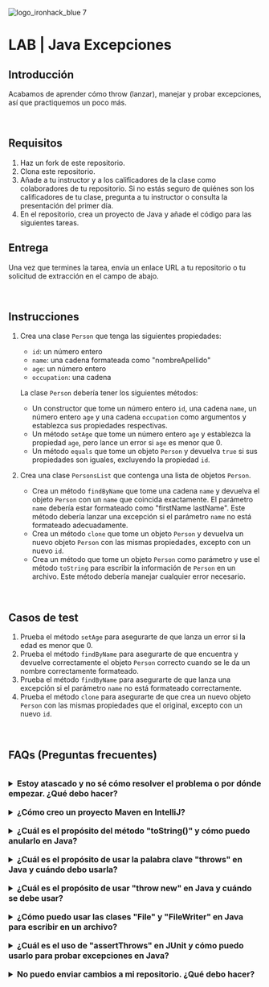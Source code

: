 
![logo_ironhack_blue 7](https://user-images.githubusercontent.com/23629340/40541063-a07a0a8a-601a-11e8-91b5-2f13e4e6b441.png)

# LAB | Java Excepciones

## Introducción

Acabamos de aprender cómo throw (lanzar), manejar y probar excepciones, así que practiquemos un poco más.

<br>

## Requisitos

1. Haz un fork de este repositorio.
2. Clona este repositorio.
3. Añade a tu instructor y a los calificadores de la clase como colaboradores de tu repositorio. Si no estás seguro de quiénes son los calificadores de tu clase, pregunta a tu instructor o consulta la presentación del primer día.
4. En el repositorio, crea un proyecto de Java y añade el código para las siguientes tareas.

## Entrega

Una vez que termines la tarea, envía un enlace URL a tu repositorio o tu solicitud de extracción en el campo de abajo.

<br>

## Instrucciones

1. Crea una clase `Person` que tenga las siguientes propiedades:
   - `id`: un número entero
   - `name`: una cadena formateada como "nombreApellido"
   - `age`: un número entero
   - `occupation`: una cadena

   La clase `Person` debería tener los siguientes métodos:
   - Un constructor que tome un número entero `id`, una cadena `name`, un número entero `age` y una cadena `occupation` como argumentos y establezca sus propiedades respectivas.
   - Un método `setAge` que tome un número entero `age` y establezca la propiedad `age`, pero lance un error si `age` es menor que 0.
   - Un método `equals` que tome un objeto `Person` y devuelva `true` si sus propiedades son iguales, excluyendo la propiedad `id`.
   
2. Crea una clase `PersonsList` que contenga una lista de objetos `Person`.
   - Crea un método `findByName` que tome una cadena `name` y devuelva el objeto `Person` con un `name` que coincida exactamente. El parámetro `name` debería estar formateado como "firstName lastName". Este método debería lanzar una excepción si el parámetro `name` no está formateado adecuadamente.
   - Crea un método `clone` que tome un objeto `Person` y devuelva un nuevo objeto `Person` con las mismas propiedades, excepto con un nuevo `id`.
   - Crea un método que tome un objeto `Person` como parámetro y use el método `toString` para escribir la información de `Person` en un archivo. Este método debería manejar cualquier error necesario.

  <br>

## Casos de test

1. Prueba el método `setAge` para asegurarte de que lanza un error si la edad es menor que 0.
2. Prueba el método `findByName` para asegurarte de que encuentra y devuelve correctamente el objeto `Person` correcto cuando se le da un nombre correctamente formateado.
3. Prueba el método `findByName` para asegurarte de que lanza una excepción si el parámetro `name` no está formateado correctamente.
4. Prueba el método `clone` para asegurarte de que crea un nuevo objeto `Person` con las mismas propiedades que el original, excepto con un nuevo `id`.

<br>

## FAQs (Preguntas frecuentes)

<br>

<details>
  <summary style="font-size: 16px; cursor: pointer; outline: none; font-weight: bold;">Estoy atascado y no sé cómo resolver el problema o por dónde empezar. ¿Qué debo hacer?</summary>

  <!-- ✅ -->

  Si estás atascado en tu código y no sabes cómo resolver el problema o por dónde empezar, debes dar un paso atrás y tratar de formular una pregunta clara y directa sobre el problema específico que enfrentas. El proceso que seguirás al tratar de definir esta pregunta te ayudará a limitar el problema y a encontrar soluciones potenciales.

  Por ejemplo, ¿estás enfrentando un problema porque no entiendes el concepto o estás recibiendo un mensaje de error que no sabes cómo arreglar? Por lo general, es útil intentar formular el problema de la manera más clara posible, incluyendo cualquier mensaje de error que estés recibiendo. Esto puede ayudarte a comunicar el problema a otras personas y, potencialmente, a obtener ayuda de tus compañeros o recursos en línea.

  Una vez que tengas una comprensión clara del problema, deberías poder comenzar a trabajar hacia la solución.

</details>

<br>

<details>
  <summary style="font-size: 16px; cursor: pointer; outline: none; font-weight: bold;">¿Cómo creo un proyecto Maven en IntelliJ?</summary>

  <!-- ✅ -->

  Para crear un proyecto Maven en IntelliJ, puedes seguir estos pasos:

   1. Abre IntelliJ IDEA y haz clic en el botón "Create New Project".
   2. En el diálogo "New Project", selecciona "Maven" como el sistema de compilación.
   3. Especifica el nombre del proyecto.
   4. En la sección "Project Location", especifica una ubicación donde quieres guardar tu proyecto.
   5. Selecciona la casilla de verificación "Create Git repository" para inicializar el repositorio git al crear el proyecto.
   6. Haz clic en el botón "Create" para crear el proyecto Maven.

</details>

<br>

<details>
  <summary style="font-size: 16px; cursor: pointer; outline: none; font-weight: bold;">¿Cuál es el propósito del método "toString()" y cómo puedo anularlo en Java?</summary>

  <!-- ✅ -->

  El método `toString()` en Java es un método que se llama automáticamente cuando se pasa un objeto como una cadena. El propósito de este método es devolver una representación en cadena de un objeto. Por defecto, el método `toString()` devuelve el nombre de la clase del objeto y su dirección de memoria.

  Es una buena práctica anular el método `toString()` en tus propias clases para proporcionar una representación en cadena significativa de tus objetos. Esto puede ser útil para fines de depuración y registro.

  Aquí hay un ejemplo de cómo anular el método `toString()` en Java:

  ```java
  class Circle {
      int x, y;
      int radius;

      public String toString() {
          return "Circle [x=" + x + ", y=" + y + ", radius=" + radius + "]";
      }
  }
  ```

  En este ejemplo, la clase `Circle` anula el método `toString()` para devolver una representación en cadena del objeto `Circle`. Cuando se pasa un objeto de la clase `Circle` como una cadena, esta implementación personalizada de `toString()` se llamará y devolverá la representación en cadena deseada.

  Es importante tener en cuenta que el método `toString()` debe devolver una representación en cadena concisa y legible por humanos del objeto, ya que se utiliza comúnmente para fines de depuración y registro.

</details>

<br>

<details>
  <summary style="font-size: 16px; cursor: pointer; outline: none; font-weight: bold;">¿Cuál es el propósito de usar la palabra clave "throws" en Java y cuándo debo usarla?</summary>

  <!-- ✅ -->

  La palabra clave `throws` en Java se utiliza para declarar que un método puede lanzar una excepción. El propósito de usar la palabra clave `throws` es indicar que una excepción puede ser lanzada y requiere que el método llamante maneje la excepción. Si un método declara que lanza una excepción, el método llamante debe manejar la excepción usando un bloque try-catch o declarar que también lanza la misma excepción.

  Aquí hay un ejemplo de cómo puedes usar la palabra clave `throws` en un método:

  ```java
  public void readFile(String fileName) throws FileNotFoundException {
      File file = new File(fileName);
      Scanner scanner = new Scanner(file);
      // code to read the file
      scanner.close();
  }
  ```

  En este ejemplo, el método `readFile()` declara que lanza una `FileNotFoundException`. Si el archivo especificado en el argumento `fileName` no existe, se lanzará una `FileNotFoundException` y el método llamante debe manejarla.

  Debes usar la palabra clave `throws` cuando un método puede potencialmente lanzar una excepción que no puede manejar por sí mismo. En estos casos, es responsabilidad del método llamante manejar la excepción. El uso de la palabra clave `throws` permite un manejo adecuado de errores y previene que el código se bloquee debido a excepciones no manejadas.

</details>

<br>

<details>
  <summary style="font-size: 16px; cursor: pointer; outline: none; font-weight: bold;">¿Cuál es el propósito de usar "throw new" en Java y cuándo se debe usar?</summary>

  <!-- ✅ -->

  La palabra clave `throw new` en Java se usa para lanzar una excepción personalizada. El propósito de usar la palabra clave `throw new` es para levantar una excepción en el código y detener la ejecución del programa. Esto es útil en los casos en que el código encuentra una condición excepcional que no se puede manejar dentro del método y requiere que el método llamante maneje la excepción.

  Aquí hay un ejemplo de cómo se puede usar la palabra clave `throw new` en un método:

  ```java
  public void divide(int a, int b) throws ArithmeticException {
      if (b == 0) {
          throw new ArithmeticException("Cannot divide by zero");
      }
      int result = a / b;
      System.out.println("Result: " + result);
  }
  ```

  En este ejemplo, el método `divide()` verifica si el denominador "b" es igual a cero. Si es así, el método lanza una excepción personalizada `ArithmeticException` con un mensaje que indica que la división entre cero no está permitida. El método llamante debe manejar la excepción o declarar que también lanza la misma excepción.

  Deberías usar la palabra clave `throw new` cuando encuentres una condición excepcional en tu código que no se pueda manejar dentro del método. Esto permite que el método llamante maneje la excepción y evite que el programa se bloquee debido a excepciones no manejadas.

</details>

<br>

<details>
  <summary style="font-size: 16px; cursor: pointer; outline: none; font-weight: bold;">¿Cómo puedo usar las clases "File" y "FileWriter" en Java para escribir en un archivo?</summary>

  <!-- ✅ -->

  Para escribir en un archivo en Java, puedes usar las clases `File` y `FileWriter`. La clase `File` se usa para crear un archivo o directorio en el sistema de archivos, mientras que la clase `FileWriter` se usa para escribir caracteres en el archivo.

  Aquí hay un ejemplo de cómo puedes usar estas clases para escribir en un archivo:

  ```java
  import java.io.File;
  import java.io.FileWriter;
  import java.io.IOException;

  public class FileExample {
      public static void main(String[] args) {
          try {
              // Create a new file object
              File file = new File("example.txt");

              // Create a new FileWriter object to write to the file
              FileWriter writer = new FileWriter(file);

              // Write some text to the file
              writer.write("This is an example of writing to a file in Java.");

              // Close the writer to save the changes
              writer.close();

              System.out.println("File written successfully");
          } catch (IOException e) {
              System.out.println("An error occurred while writing to the file: " + e.getMessage());
          }
      }
  }
  ```

  En este ejemplo, se crea un nuevo objeto `File` con el nombre `example.txt`. Luego se crea un objeto `FileWriter`, pasando el objeto `File` como parámetro. El método `write()` se usa para escribir el texto en el archivo y se llama al método `close()` para guardar los cambios.

  Ten en cuenta que al usar `FileWriter`, el archivo se crea si aún no existe y cualquier contenido existente en el archivo se sobrescribe. Si deseas agregar en lugar de sobrescribir a un archivo existente, puedes usar el constructor de `FileWriter` que toma dos parámetros, el segundo siendo un `boolean` que indica si se agrega o no al archivo.

  ```java
  FileWriter writer = new FileWriter(file, true);
  ```

  Es importante atrapar cualquier `IOException` que pueda ser lanzada al escribir en un archivo, ya que esto indica que ocurrió un error al realizar la operación. En este ejemplo, se imprime el mensaje de error en la consola.

</details>

<br>

<details>
  <summary style="font-size: 16px; cursor: pointer; outline: none; font-weight: bold;">¿Cuál es el uso de "assertThrows" en JUnit y cómo puedo usarlo para probar excepciones en Java?</summary>

  <!-- ✅ -->

  El método `assertThrows` en JUnit se utiliza para probar si una determinada excepción es lanzada por una pieza específica de código. Te permite asegurarte de que tu código se comporta correctamente cuando ocurre una excepción.

  Aquí hay un ejemplo de cómo puedes usar `assertThrows` en JUnit:

  ```java
  @Test
  public void testException() {
      Exception exception = assertThrows(IllegalArgumentException.class, () -> {
          // Code that should throw the exception
      });
      assertEquals("Exception message", exception.getMessage());
  }
  ```

  En el ejemplo anterior, estamos probando si el código dentro de la expresión lambda lanza una excepción `IllegalArgumentException`. Si el código lanza la excepción, será capturada y almacenada en la variable `exception`. Luego, podemos usar `assertEquals` para verificar que el mensaje de excepción sea correcto.

  **Nota**: El método `assertThrows` está disponible en JUnit 5 y versiones posteriores.

</details>

<br>

<details>
  <summary style="font-size: 16px; cursor: pointer; outline: none; font-weight: bold;">No puedo enviar cambios a mi repositorio. ¿Qué debo hacer?</summary>

  <!-- ✅ -->

  Si no puedes enviar cambios a tu repositorio, aquí hay algunos pasos que puedes seguir:

  1. Verifica tu conexión a internet: Asegúrate de que tu conexión a internet sea estable y funcione.
  2. Verifica la URL de tu repositorio: Asegúrate de estar usando la URL correcta de tu repositorio para enviar tus cambios.
  3. Revisa tus credenciales de Git: Asegúrate de que tus credenciales de Git estén actualizadas y correctas. Puedes revisar tus credenciales usando el siguiente comando:

  ```bash
  git config --list
  ```

  4. Actualiza tu repositorio local: Antes de enviar cambios, asegúrate de que tu repositorio local esté actualizado con el repositorio remoto. Puedes actualizar tu repositorio local usando el siguiente comando:

  ```bash
  git fetch origin
  ```

  5. Revisa posibles conflictos: Si hay conflictos entre tu repositorio local y el repositorio remoto, resuélvelos antes de enviar cambios.
  6. Envía cambios: Una vez que hayas resuelto los conflictos y actualizado tu repositorio local, puedes intentar enviar cambios nuevamente usando el siguiente comando:

  ```bash
  git push origin <branch_name>
  ```

</details>